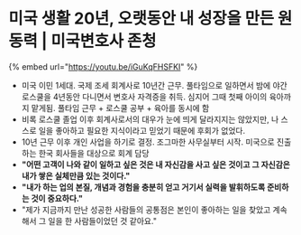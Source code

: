 # 미국 생활 20년, 오랫동안 내 성장을 만든 원동력 | 미국변호사 존청

{% embed url="https://youtu.be/iGuKqFHSFKI" %}

* 미국 이민 1세대. 국제 조세 회계사로 10년간 근무. 풀타임으로 일하면서 밤에 야간 로스쿨을 4년동안 다니면서 변호사 자격증을 취득. 심지어 그때 첫째 아이의 육아까지 맡게됨. 풀타임 근무 + 로스쿨 공부 + 육아를 동시에 함&#x20;
* 비록 로스쿨 졸업 이후 회계사로서의 대우가 눈에 띄게 달라지지는 않았지만, 나 스스로 일을 좋아하고 필요한 지식이라고 믿었기 때문에 후회가 없었다.&#x20;
* 10년 근무 이후 개인 사업을 하기로 결정. 조그마한 사무실부터 시작. 미국으로 진출하는 한국 회사들을 대상으로 회계 담당
* **"어떤 고객이 나와 같이 일하고 싶은 것은 내 자신감을 사고 싶은 것이고 그 자신감은 내가 쌓은 실체만큼 있는 것이다."**
* **"내가 하는 업의 본질, 개념과 경험을 충분히 얻고 거기서 실력을 발휘하도록 준비하는 것이 중요하다."**&#x20;
* "제가 지금까지 만난 성공한 사람들의 공통점은 본인이 좋아하는 일을 찾았고 계속해서 그 일을 한 사람들이었던 것 같아요."
